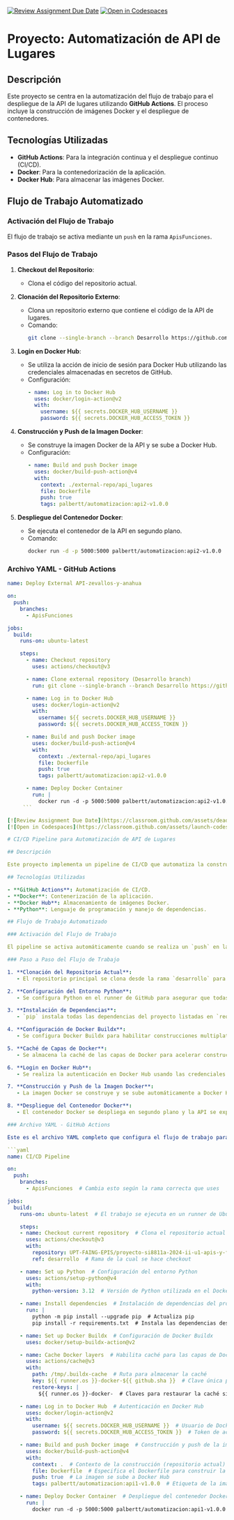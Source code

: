[![Review Assignment Due Date](https://classroom.github.com/assets/deadline-readme-button-22041afd0340ce965d47ae6ef1cefeee28c7c493a6346c4f15d667ab976d596c.svg)](https://classroom.github.com/a/vK6WBQ1t)
[![Open in Codespaces](https://classroom.github.com/assets/launch-codespace-2972f46106e565e64193e422d61a12cf1da4916b45550586e14ef0a7c637dd04.svg)](https://classroom.github.com/open-in-codespaces?assignment_repo_id=15560953)

# Proyecto: Automatización de API de Lugares

## Descripción

Este proyecto se centra en la automatización del flujo de trabajo para el despliegue de la API de lugares utilizando **GitHub Actions**. El proceso incluye la construcción de imágenes Docker y el despliegue de contenedores.

## Tecnologías Utilizadas

- **GitHub Actions**: Para la integración continua y el despliegue continuo (CI/CD).
- **Docker**: Para la contenedorización de la aplicación.
- **Docker Hub**: Para almacenar las imágenes Docker.

## Flujo de Trabajo Automatizado

### Activación del Flujo de Trabajo

El flujo de trabajo se activa mediante un `push` en la rama `ApisFunciones`.

### Pasos del Flujo de Trabajo

1. **Checkout del Repositorio**:
   - Clona el código del repositorio actual.
   
2. **Clonación del Repositorio Externo**:
   - Clona un repositorio externo que contiene el código de la API de lugares.
   - Comando:
     ```bash
     git clone --single-branch --branch Desarrollo https://github.com/UPT-FAING-EPIS/proyecto-si8811a-2024-ii-u1-api-y-funciones-zevallos-y-anahua.git external-repo
     ```

3. **Login en Docker Hub**:
   - Se utiliza la acción de inicio de sesión para Docker Hub utilizando las credenciales almacenadas en secretos de GitHub.
   - Configuración:
     ```yaml
     - name: Log in to Docker Hub
       uses: docker/login-action@v2
       with:
         username: ${{ secrets.DOCKER_HUB_USERNAME }}
         password: ${{ secrets.DOCKER_HUB_ACCESS_TOKEN }}
     ```

4. **Construcción y Push de la Imagen Docker**:
   - Se construye la imagen Docker de la API y se sube a Docker Hub.
   - Configuración:
     ```yaml
     - name: Build and push Docker image
       uses: docker/build-push-action@v4
       with:
         context: ./external-repo/api_lugares
         file: Dockerfile
         push: true
         tags: palbertt/automatizacion:api2-v1.0.0
     ```

5. **Despliegue del Contenedor Docker**:
   - Se ejecuta el contenedor de la API en segundo plano.
   - Comando:
     ```bash
     docker run -d -p 5000:5000 palbertt/automatizacion:api2-v1.0.0
     ```

### Archivo YAML - GitHub Actions

```yaml
name: Deploy External API-zevallos-y-anahua

on:
  push:
    branches:
      - ApisFunciones

jobs:
  build:
    runs-on: ubuntu-latest

    steps:
      - name: Checkout repository
        uses: actions/checkout@v3

      - name: Clone external repository (Desarrollo branch)
        run: git clone --single-branch --branch Desarrollo https://github.com/UPT-FAING-EPIS/proyecto-si8811a-2024-ii-u1-api-y-funciones-zevallos-y-anahua.git external-repo

      - name: Log in to Docker Hub
        uses: docker/login-action@v2
        with:
          username: ${{ secrets.DOCKER_HUB_USERNAME }}
          password: ${{ secrets.DOCKER_HUB_ACCESS_TOKEN }}

      - name: Build and push Docker image
        uses: docker/build-push-action@v4
        with:
          context: ./external-repo/api_lugares
          file: Dockerfile
          push: true
          tags: palbertt/automatizacion:api2-v1.0.0

      - name: Deploy Docker Container
        run: |
          docker run -d -p 5000:5000 palbertt/automatizacion:api2-v1.0.0
     ```

[![Review Assignment Due Date](https://classroom.github.com/assets/deadline-readme-button-22041afd0340ce965d47ae6ef1cefeee28c7c493a6346c4f15d667ab976d596c.svg)](https://classroom.github.com/a/vK6WBQ1t)
[![Open in Codespaces](https://classroom.github.com/assets/launch-codespace-2972f46106e565e64193e422d61a12cf1da4916b45550586e14ef0a7c637dd04.svg)](https://classroom.github.com/open-in-codespaces?assignment_repo_id=15560953)

# CI/CD Pipeline para Automatización de API de Lugares

## Descripción

Este proyecto implementa un pipeline de CI/CD que automatiza la construcción y despliegue de una API de lugares utilizando **GitHub Actions** y **Docker**. El pipeline realiza tareas como la construcción de imágenes Docker, la instalación de dependencias de Python, y el despliegue automático del contenedor.

## Tecnologías Utilizadas

- **GitHub Actions**: Automatización de CI/CD.
- **Docker**: Contenerización de la aplicación.
- **Docker Hub**: Almacenamiento de imágenes Docker.
- **Python**: Lenguaje de programación y manejo de dependencias.

## Flujo de Trabajo Automatizado

### Activación del Flujo de Trabajo

El pipeline se activa automáticamente cuando se realiza un `push` en la rama `ApisFunciones`.

### Paso a Paso del Flujo de Trabajo

1. **Clonación del Repositorio Actual**:
   - El repositorio principal se clona desde la rama `desarrollo` para obtener el código actualizado.

2. **Configuración del Entorno Python**:
   - Se configura Python en el runner de GitHub para asegurar que todas las dependencias requeridas estén instaladas correctamente.

3. **Instalación de Dependencias**:
   - `pip` instala todas las dependencias del proyecto listadas en `requirements.txt`.

4. **Configuración de Docker Buildx**:
   - Se configura Docker Buildx para habilitar construcciones multiplataforma y cacheo avanzado de capas.

5. **Caché de Capas de Docker**:
   - Se almacena la caché de las capas de Docker para acelerar construcciones futuras.

6. **Login en Docker Hub**:
   - Se realiza la autenticación en Docker Hub usando las credenciales de usuario almacenadas como secretos en GitHub.

7. **Construcción y Push de la Imagen Docker**:
   - La imagen Docker se construye y se sube automáticamente a Docker Hub con la etiqueta especificada.

8. **Despliegue del Contenedor Docker**:
   - El contenedor Docker se despliega en segundo plano y la API se expone en el puerto 5000.

### Archivo YAML - GitHub Actions

Este es el archivo YAML completo que configura el flujo de trabajo para CI/CD:

```yaml
name: CI/CD Pipeline

on:
  push:
    branches:
      - ApisFunciones  # Cambia esto según la rama correcta que uses

jobs:
  build:
    runs-on: ubuntu-latest  # El trabajo se ejecuta en un runner de Ubuntu

    steps:
    - name: Checkout current repository  # Clona el repositorio actual
      uses: actions/checkout@v3
      with:
        repository: UPT-FAING-EPIS/proyecto-si8811a-2024-ii-u1-apis-y-funciones-meza-y-churacutipa  # Especifica el repositorio
        ref: desarrollo  # Rama de la cual se hace checkout

    - name: Set up Python  # Configuración del entorno Python
      uses: actions/setup-python@v4
      with:
        python-version: 3.12  # Versión de Python utilizada en el Dockerfile

    - name: Install dependencies  # Instalación de dependencias del proyecto
      run: |
        python -m pip install --upgrade pip  # Actualiza pip
        pip install -r requirements.txt  # Instala las dependencias desde requirements.txt

    - name: Set up Docker Buildx  # Configuración de Docker Buildx
      uses: docker/setup-buildx-action@v2

    - name: Cache Docker layers  # Habilita caché para las capas de Docker
      uses: actions/cache@v3
      with:
        path: /tmp/.buildx-cache  # Ruta para almacenar la caché
        key: ${{ runner.os }}-docker-${{ github.sha }}  # Clave única para identificar la caché
        restore-keys: |
          ${{ runner.os }}-docker-  # Claves para restaurar la caché si está disponible

    - name: Log in to Docker Hub  # Autenticación en Docker Hub
      uses: docker/login-action@v2
      with:
        username: ${{ secrets.DOCKER_HUB_USERNAME }}  # Usuario de Docker Hub almacenado en secretos
        password: ${{ secrets.DOCKER_HUB_ACCESS_TOKEN }}  # Token de acceso de Docker Hub almacenado en secretos

    - name: Build and push Docker image  # Construcción y push de la imagen Docker
      uses: docker/build-push-action@v4
      with:
        context: .  # Contexto de la construcción (repositorio actual)
        file: Dockerfile  # Especifica el Dockerfile para construir la imagen
        push: true  # La imagen se sube a Docker Hub
        tags: palbertt/automatizacion:api1-v1.0.0  # Etiqueta de la imagen

    - name: Deploy Docker Container  # Despliegue del contenedor Docker
      run: |
        docker run -d -p 5000:5000 palbertt/automatizacion:api1-v1.0.0  # Despliega el contenedor y lo expone en el puerto 5000

